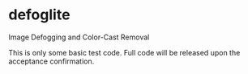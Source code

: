 # defoglite
Image Defogging and Color-Cast Removal

This is only some basic test code. Full code will be released upon the acceptance confirmation. 
